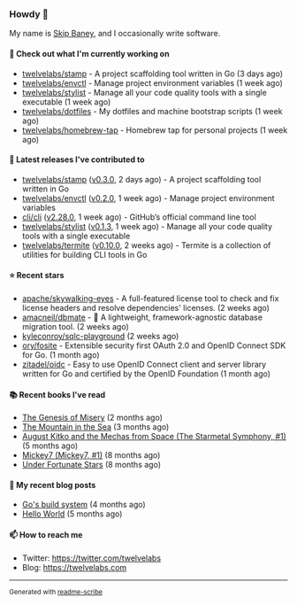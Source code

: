 ### Howdy 👋

My name is [Skip Baney](https://twelvelabs.com), and I occasionally write software.

#### 👷 Check out what I'm currently working on

- [twelvelabs/stamp](https://github.com/twelvelabs/stamp) - A project scaffolding tool written in Go (3 days ago)
- [twelvelabs/envctl](https://github.com/twelvelabs/envctl) - Manage project environment variables (1 week ago)
- [twelvelabs/stylist](https://github.com/twelvelabs/stylist) - Manage all your code quality tools with a single executable (1 week ago)
- [twelvelabs/dotfiles](https://github.com/twelvelabs/dotfiles) - My dotfiles and machine bootstrap scripts  (1 week ago)
- [twelvelabs/homebrew-tap](https://github.com/twelvelabs/homebrew-tap) - Homebrew tap for personal projects (1 week ago)

#### 🔭 Latest releases I've contributed to

- [twelvelabs/stamp](https://github.com/twelvelabs/stamp) ([v0.3.0](https://github.com/twelvelabs/stamp/releases/tag/v0.3.0), 2 days ago) - A project scaffolding tool written in Go
- [twelvelabs/envctl](https://github.com/twelvelabs/envctl) ([v0.2.0](https://github.com/twelvelabs/envctl/releases/tag/v0.2.0), 1 week ago) - Manage project environment variables
- [cli/cli](https://github.com/cli/cli) ([v2.28.0](https://github.com/cli/cli/releases/tag/v2.28.0), 1 week ago) - GitHub’s official command line tool
- [twelvelabs/stylist](https://github.com/twelvelabs/stylist) ([v0.1.3](https://github.com/twelvelabs/stylist/releases/tag/v0.1.3), 1 week ago) - Manage all your code quality tools with a single executable
- [twelvelabs/termite](https://github.com/twelvelabs/termite) ([v0.10.0](https://github.com/twelvelabs/termite/releases/tag/v0.10.0), 2 weeks ago) - Termite is a collection of utilities for building CLI tools in Go

#### ⭐ Recent stars

- [apache/skywalking-eyes](https://github.com/apache/skywalking-eyes) - A full-featured license tool to check and fix license headers and resolve dependencies&#39; licenses. (2 weeks ago)
- [amacneil/dbmate](https://github.com/amacneil/dbmate) - :rocket: A lightweight, framework-agnostic database migration tool. (2 weeks ago)
- [kyleconroy/sqlc-playground](https://github.com/kyleconroy/sqlc-playground) (2 weeks ago)
- [ory/fosite](https://github.com/ory/fosite) - Extensible security first OAuth 2.0 and OpenID Connect SDK for Go. (1 month ago)
- [zitadel/oidc](https://github.com/zitadel/oidc) - Easy to use OpenID Connect client and server library written for Go and certified by the OpenID Foundation (1 month ago)

#### 📚 Recent books I've read

- [The Genesis of Misery](https://www.goodreads.com/review/show/4961676783?utm_medium=api&amp;utm_source=rss) (2 months ago)
- [The Mountain in the Sea](https://www.goodreads.com/review/show/5027288300?utm_medium=api&amp;utm_source=rss) (3 months ago)
- [August Kitko and the Mechas from Space (The Starmetal Symphony, #1)](https://www.goodreads.com/review/show/5100246985?utm_medium=api&amp;utm_source=rss) (5 months ago)
- [Mickey7 (Mickey7, #1)](https://www.goodreads.com/review/show/4962790910?utm_medium=api&amp;utm_source=rss) (8 months ago)
- [Under Fortunate Stars](https://www.goodreads.com/review/show/4813809207?utm_medium=api&amp;utm_source=rss) (8 months ago)

#### 📜 My recent blog posts

- [Go&#39;s build system](https://twelvelabs.com/2023/01/02/go-build-system/) (4 months ago)
- [Hello World](https://twelvelabs.com/2022/11/20/hello-world/) (5 months ago)

#### 📫 How to reach me

- Twitter: <https://twitter.com/twelvelabs>
- Blog: <https://twelvelabs.com>

---

<sup>Generated with [readme-scribe](https://github.com/muesli/readme-scribe)</sup>
